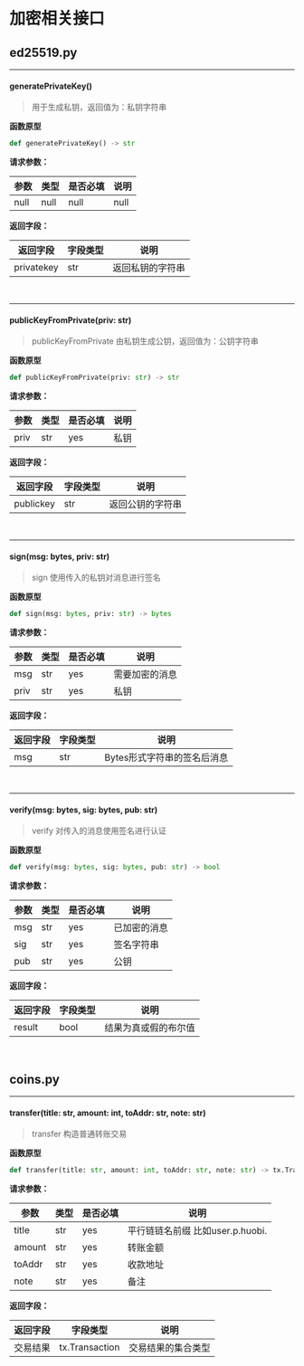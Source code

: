 # 加密相关接口
## ed25519.py

---
#### generatePrivateKey()
> 用于生成私钥，返回值为：私钥字符串

 **函数原型**
 
 ```python
 def generatePrivateKey() -> str
 ```
 
 **请求参数：**

|参数|类型|是否必填|说明|
|----|----|----|----|
|null|null|null|null|

**返回字段：**

|返回字段|字段类型|说明|
|----|----|----|
|privatekey|str|返回私钥的字符串|
<br/>

---

#### publicKeyFromPrivate(priv: str)
>publicKeyFromPrivate 由私钥生成公钥，返回值为：公钥字符串

 **函数原型**
```python
def publicKeyFromPrivate(priv: str) -> str
```
 **请求参数：**

|参数|类型|是否必填|说明|
|----|----|----|----|
|priv|str|yes|私钥|

**返回字段：**

|返回字段|字段类型|说明|
|----|----|----|
|publickey|str|返回公钥的字符串
<br/>

---
#### sign(msg: bytes, priv: str)
>sign 使用传入的私钥对消息进行签名

 **函数原型**
```python
def sign(msg: bytes, priv: str) -> bytes
```
 **请求参数：**

|参数|类型|是否必填|说明|
|----|----|----|----|
|msg|str|yes|需要加密的消息|
|priv|str|yes|私钥|

**返回字段：**

|返回字段|字段类型|说明|
|----|----|----|
|msg|str|Bytes形式字符串的签名后消息|
<br/>

---
#### verify(msg: bytes, sig: bytes, pub: str)
>verify 对传入的消息使用签名进行认证

 **函数原型**
```python
def verify(msg: bytes, sig: bytes, pub: str) -> bool
```
 **请求参数：**

|参数|类型|是否必填|说明|
|----|----|----|----|
|msg|str|yes|已加密的消息|
|sig|str|yes|签名字符串|
|pub|str|yes|公钥|

**返回字段：**

|返回字段|字段类型|说明|
|----|----|----|
|result|bool|结果为真或假的布尔值|

<br/>

## coins.py

---

#### transfer(title: str, amount: int, toAddr: str, note: str)
>transfer 构造普通转账交易

 **函数原型**
```python
def transfer(title: str, amount: int, toAddr: str, note: str) -> tx.Transaction:
```
 **请求参数：**

|参数|类型|是否必填|说明|
|----|----|----|----|
|title|str|yes|平行链链名前缀 比如user.p.huobi.|
|amount|str|yes|转账金额|
|toAddr|str|yes|收款地址|
|note|str|yes|备注|

**返回字段：**

|返回字段|字段类型|说明|
|----|----|----|
|交易结果|tx.Transaction|交易结果的集合类型|
